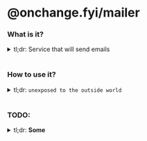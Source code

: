 # @onchange.fyi/mailer

### What is it?
<details>
  <summary>
    tl;dr: Service that will send emails
  </summary>
  <br />

  End goal will hopefully be something like the following:
  1. Receive `/put` with `{ targetId }`
  2. Fetch all users watching this `{ targetId }`
  3. Fetch url for diff snapshot of this change
  4. Compose and send email to every user in the list

</details>
<br/>

### How to use it?
<details>
  <summary>
    tl;dr: <code>unexposed to the outside world</code>
  </summary>
  <br />

  You can test the function invocation by _just calling it_ with `yarn test`
  You may also update it with `yarn deploy`

</details>
<br/>

### TODO:
<details>
<summary>tl;dr: <strong>Some</strong></summary>
<br />

  1. Instantiate the users database
  2. Instantiate the targets database
  3. Instantiate the image repository
  4. Create the Evaluator
  5. Email template research
  6. Create a not-shit email template

</details>
<br/>
